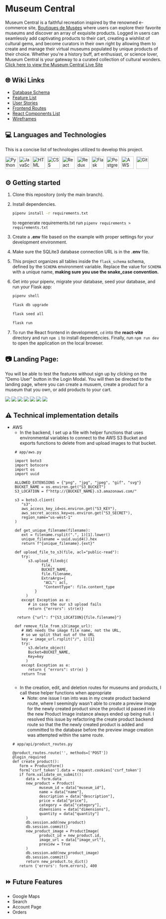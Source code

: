 # Museum Central

Museum Central is a faithful recreation inspired by the renowned e-commerce site, [Boutiques de Musées](https://www.boutiquesdemusees.fr/en/) where users can explore their favorite museums and discover an array of exquisite products. Logged in users can seamlessly add captivating products to their cart, creating a wishlist of cultural gems, and become curators in their own right by allowing them to create and manage their virtual museums populated by unique products of their choice. Whether you're a history buff, art enthusiast, or science lover, Museum Central is your gateway to a curated collection of cultural wonders. [Click here to view the Museum Central Live Site](https://museum-central.onrender.com/)

## 🌐 Wiki Links

* [Database Schema](https://github.com/regdes721/Museum-Capstone/wiki/DB-Schema)
* [Feature List](https://github.com/regdes721/Museum-Capstone/wiki/Feature-list)
* [User Stories](https://github.com/regdes721/Museum-Capstone/wiki/User-Stories)
* [Frontend Routes](https://github.com/regdes721/Museum-Capstone/wiki/Frontend-routes)
* [React Components List](https://github.com/regdes721/Museum-Capstone/wiki/React-Components-list)
* [Wireframes](https://github.com/regdes721/Museum-Capstone/wiki/Wireframes)

## 💻 Languages and Technologies

This is a concise list of technologies utilized to develop this project.

<div>
   <img src="https://github.com/devicons/devicon/blob/master/icons/python/python-original.svg" title="Python" alt="Python" width="40" height="40">
   <img src="https://raw.githubusercontent.com/devicons/devicon/55609aa5bd817ff167afce0d965585c92040787a/icons/javascript/javascript-original.svg" alt="JavaScript" width="40" height="40">
   <img src="https://github.com/devicons/devicon/blob/master/icons/html5/html5-original.svg" title="HTML5" alt="HTML" width="40" height="40"/>&nbsp;
   <img src="https://github.com/devicons/devicon/blob/master/icons/css3/css3-plain-wordmark.svg"  title="CSS3" alt="CSS" width="40" height="40"/>&nbsp;
   <img src="https://github.com/devicons/devicon/blob/master/icons/react/react-original-wordmark.svg" title="React" alt="React" width="40" height="40"/>&nbsp;
   <img src="https://github.com/devicons/devicon/blob/master/icons/redux/redux-original.svg" title="Redux" alt="Redux " width="40" height="40"/>&nbsp;
   <img src="https://cdn.freebiesupply.com/logos/large/2x/flask-logo-png-transparent.png" title="Flask" alt="Flask " width="40" height="40"/>&nbsp;
   <img src="https://github.com/devicons/devicon/blob/master/icons/postgresql/postgresql-original.svg" title="PostgreSQL" alt="PostgreSQL " width="40" height="40"/>&nbsp;
   <img src="https://github.com/devicons/devicon/blob/master/icons/amazonwebservices/amazonwebservices-plain-wordmark.svg" title="AWS" alt="AWS" width="40" height="40"/>&nbsp;
   <img src="https://github.com/devicons/devicon/blob/master/icons/git/git-original-wordmark.svg" title="Git" **alt="Git" width="40" height="40"/>
</div>

## ⚙️ Getting started

1. Clone this repository (only the main branch).

2. Install dependencies.

   ```bash
   pipenv install -r requirements.txt
   ```

   to regenerate requirements.txt run `pipenv requirements > requirements.txt`

3. Create a __.env__ file based on the example with proper settings for your
   development environment.

4. Make sure the SQLite3 database connection URL is in the __.env__ file.

5. This project organizes all tables inside the `flask_schema` schema, defined
   by the `SCHEMA` environment variable.  Replace the value for
   `SCHEMA` with a unique name, **making sure you use the snake_case
   convention.**

6. Get into your pipenv, migrate your database, seed your database, and run your
   Flask app:

   ```bash
   pipenv shell
   ```

   ```bash
   flask db upgrade
   ```

   ```bash
   flask seed all
   ```

   ```bash
   flask run
   ```

7. To run the React frontend in development, `cd` into the __react-vite__
   directory and run `npm i` to install dependencies. Finally, run `npm run dev` to open the application on the local browser.

## 📷 Landing Page:

You will be able to test the features without sign up by clicking on the "Demo User" button in the Login Modal. You will then be directed to the landing page, where you can create a musuem, create a product for a museum that you own, or add products to your cart.

<img src='./images/readme-img-1.png'>
<img src='./images/readme-img-2.png'>
<img src='./images/readme-img-3.png'>
<img src='./images/readme-img-4.png'>
<img src='./images/readme-img-5.png'>
<img src='./images/readme-img-6.png'>
<img src='./images/readme-img-7.png'>

## ⚠️ Technical implementation details

* AWS
  * In the backend, I set up a file with helper functions that uses environmental variables to connect to the AWS S3 Bucket and exports functions to delete from and upload images to that bucket.
  ```
   # app/aws.py

   import boto3
   import botocore
   import os
   import uuid

   ALLOWED_EXTENSIONS = {"png", "jpg", "jpeg", "gif", "svg"}
   BUCKET_NAME = os.environ.get("S3_BUCKET")
   S3_LOCATION = f"http://{BUCKET_NAME}.s3.amazonaws.com/"

   s3 = boto3.client(
      "s3",
      aws_access_key_id=os.environ.get("S3_KEY"),
      aws_secret_access_key=os.environ.get("S3_SECRET"),
      region_name="us-west-1"
   )

   def get_unique_filename(filename):
      ext = filename.rsplit(".", 1)[1].lower()
      unique_filename = uuid.uuid4().hex
      return f"{unique_filename}.{ext}"

   def upload_file_to_s3(file, acl="public-read"):
      try:
         s3.upload_fileobj(
               file,
               BUCKET_NAME,
               file.filename,
               ExtraArgs={
                "ACL": acl,
                "ContentType": file.content_type
            }
        )
      except Exception as e:
         # in case the our s3 upload fails
         return {"errors": str(e)}

    return {"url": f"{S3_LOCATION}{file.filename}"}

   def remove_file_from_s3(image_url):
      # AWS needs the image file name, not the URL,
      # so we split that out of the URL
      key = image_url.rsplit("/", 1)[1]
      try:
         s3.delete_object(
         Bucket=BUCKET_NAME,
         Key=key
        )
      except Exception as e:
         return { "errors": str(e) }
      return True


  ```
  * In the creation, edit, and deletion routes for museums and products, I call these helper functions when appropriate
     * Note: one issue I ran into was in my create product backend route, where I seemingly wasn't able to create a preview image for the newly created product since the product id passed into the new Product Image instance always ended up being null. I resolved this issue by refactoring the create product backend route so that the the newly created product is added and committed to the database before the preview image creation was attempted within the same route.
   ```
   # app/api/product_routes.py

   @product_routes.route('', methods=['POST'])
   @login_required
   def create_product():
      form = ProductForm()
      form['csrf_token'].data = request.cookies['csrf_token']
      if form.validate_on_submit():
         data = form.data
         new_product = Product(
               museum_id = data["museum_id"],
               name = data["name"],
               description = data["description"],
               price = data["price"],
               category = data["category"],
               dimensions = data["dimensions"],
               quantity = data["quantity"]
         )
         db.session.add(new_product)
         db.session.commit()
         new_product_image = ProductImage(
               product_id = new_product.id,
               image_url = data["image_url"],
               preview = True
         )
         db.session.add(new_product_image)
         db.session.commit()
         return new_product.to_dict()
      return {'errors': form.errors}, 400
   ```

## ⏩ Future Features
* Google Maps
* Search
* Account Page
* Orders
